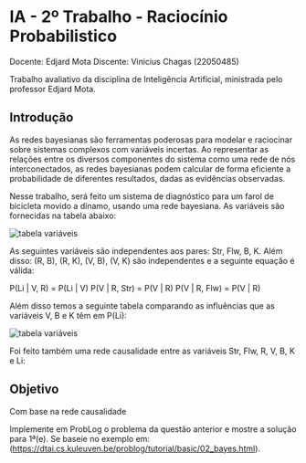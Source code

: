 # IA - 2º Trabalho - Raciocínio Probabilistico

Docente: Edjard Mota
Discente: Vinicius Chagas (22050485)

Trabalho avaliativo da disciplina de Inteligência Artificial, ministrada pelo professor Edjard Mota.

## Introdução

As redes bayesianas são ferramentas poderosas para modelar e raciocinar sobre sistemas complexos com variáveis incertas. Ao representar as relações entre os diversos componentes do sistema como uma rede de nós interconectados, as redes bayesianas podem calcular de forma eficiente a probabilidade de diferentes resultados, dadas as evidências observadas.


Nesse trabalho, será feito um sistema de diagnóstico para um farol de bicicleta movido a dínamo, usando uma rede bayesiana. As variáveis são fornecidas na tabela abaixo:


![tabela variáveis](https://github.com/user-attachments/assets/a285f223-1b28-46a6-a049-faff6d474c6a)


As seguintes variáveis são independentes aos pares: Str, Flw, B, K. Além disso: (R, B), (R, K), (V, B), (V, K) são independentes e a seguinte equação é válida:


P(Li | V, R) = P(Li | V)
P(V | R, Str) = P(V | R)
P(V | R, Flw) = P(V | R)


Além disso temos a seguinte tabela comparando as influências que as variáveis V, B e K têm em P(Li):


![tabela variáveis](https://github.com/user-attachments/assets/a0ba188b-05b5-4384-bb28-4a00f2c9eae2)


Foi feito também uma rede causalidade entre as variáveis Str, Flw, R, V, B, K e Li:




## Objetivo

Com base na rede causalidade


Implemente em ProbLog o problema da questão anterior e mostre a solução para 1ª(e). Se baseie no exemplo em: 
(https://dtai.cs.kuleuven.be/problog/tutorial/basic/02_bayes.html).


